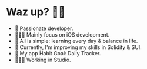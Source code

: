 # Waz up? 👋🏽
- 🍾 Passionate developer. 
- 👨🏽‍💻 Mainly focus on iOS development. 
- 💭 All is simple: learning every day & balance in life.
- 🐉 Currently, I'm improving my skills in Solidity & SUI. 
- 🤡 My app Habit Goal: Daily Tracker. 
- 🦸🏼‍♂️ Working in Studio.
